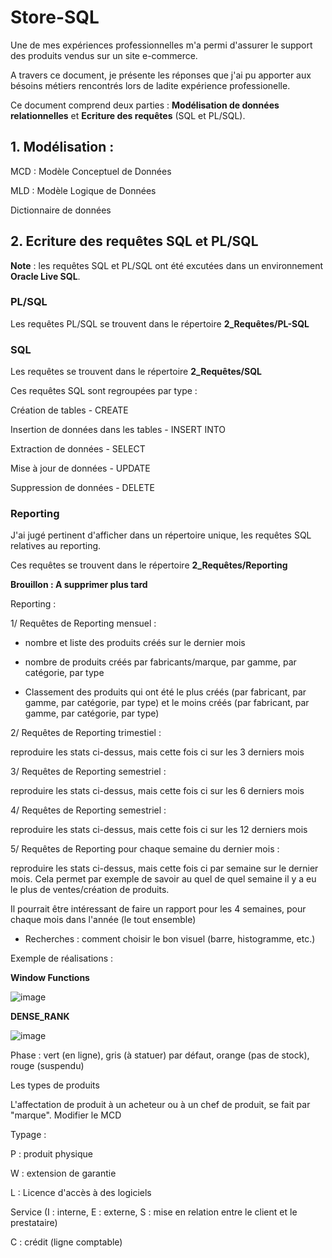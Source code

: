 # Store-SQL

Une de mes expériences professionnelles m'a permi d'assurer le support des produits vendus sur un site e-commerce.

A travers ce document, je présente les réponses que j'ai pu apporter aux bésoins métiers rencontrés lors de ladite expérience professionelle.

Ce document comprend deux parties : __Modélisation de données relationnelles__ et __Ecriture des requêtes__ (SQL et PL/SQL).

## 1. Modélisation : 
MCD : Modèle Conceptuel de Données

MLD : Modèle Logique de Données

Dictionnaire de données

## 2. Ecriture des requêtes SQL et PL/SQL

__Note__ : les requêtes SQL et PL/SQL ont été excutées dans un environnement __Oracle Live SQL__.

### PL/SQL

Les requêtes PL/SQL se trouvent dans le répertoire __2_Requêtes/PL-SQL__

### SQL

Les requêtes se trouvent dans le répertoire __2_Requêtes/SQL__

Ces requêtes SQL sont regroupées par type :

Création de tables - CREATE

Insertion de données dans les tables - INSERT INTO

Extraction de données - SELECT

Mise à jour de données - UPDATE

Suppression de données - DELETE

### Reporting

J'ai jugé pertinent d'afficher dans un répertoire unique, les requêtes SQL relatives au reporting.

Ces requêtes se trouvent dans le répertoire __2_Requêtes/Reporting__

**Brouillon : A supprimer plus tard**

Reporting : 

1/ Requêtes de Reporting mensuel :

- nombre et liste des produits créés sur le dernier mois

- nombre de produits créés par fabricants/marque, par gamme, par catégorie, par type

- Classement des produits qui ont été le plus créés (par fabricant, par gamme, par catégorie, par type) et le moins créés (par fabricant, par gamme, par catégorie, par type)

2/ Requêtes de Reporting trimestiel : 

reproduire les stats ci-dessus, mais cette fois ci sur les 3 derniers mois

3/ Requêtes de Reporting semestriel : 

reproduire les stats ci-dessus, mais cette fois ci sur les 6 derniers mois

4/ Requêtes de Reporting semestriel : 

reproduire les stats ci-dessus, mais cette fois ci sur les 12 derniers mois

5/ Requêtes de Reporting pour chaque semaine du dernier mois : 

reproduire les stats ci-dessus, mais cette fois ci par semaine sur le dernier mois. Cela permet par exemple de savoir au quel de quel semaine il y a eu le plus de ventes/création de produits.

Il pourrait être intéressant de faire un rapport pour les 4 semaines, pour chaque mois dans l'année (le tout ensemble)

- Recherches : comment choisir le bon visuel (barre, histogramme, etc.)


Exemple de réalisations : 

__Window Functions__

![image](https://github.com/user-attachments/assets/aa1df12f-4763-49f1-95a1-ef7c1371e1cc)

__DENSE_RANK__

![image](https://github.com/user-attachments/assets/f8626dc9-8eb4-4635-8948-eb84265e6f21)

Phase : vert (en ligne), gris (à statuer) par défaut, orange (pas de stock), rouge (suspendu)

Les types de produits

L'affectation de produit à un acheteur ou à un chef de produit, se fait par "marque". Modifier le MCD

Typage : 

P : produit physique

W : extension de garantie

L : Licence d'accès à des logiciels

Service (I : interne, E : externe, S : mise en relation entre le client et le prestataire)

C : crédit (ligne comptable)
